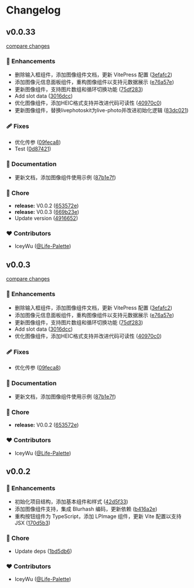 # Changelog


## v0.0.33

[compare changes](https://github.com/IceyWu/l-preview/compare/v0.0.2...v0.0.33)

### 🚀 Enhancements

- 删除输入框组件，添加图像组件文档，更新 VitePress 配置 ([3efafc2](https://github.com/IceyWu/l-preview/commit/3efafc2))
- 添加图像元信息面板组件，重构图像组件以支持元数据展示 ([e76a57e](https://github.com/IceyWu/l-preview/commit/e76a57e))
- 更新图像组件，支持图片数组和循环切换功能 ([75df283](https://github.com/IceyWu/l-preview/commit/75df283))
- Add slot data ([3016dcc](https://github.com/IceyWu/l-preview/commit/3016dcc))
- 优化图像组件，添加HEIC格式支持并改进代码可读性 ([40970c0](https://github.com/IceyWu/l-preview/commit/40970c0))
- 更新图像组件，替换livephotoskit为live-photo并改进初始化逻辑 ([83dc021](https://github.com/IceyWu/l-preview/commit/83dc021))

### 🩹 Fixes

- 优化传参 ([09feca8](https://github.com/IceyWu/l-preview/commit/09feca8))
- Test ([0d87421](https://github.com/IceyWu/l-preview/commit/0d87421))

### 📖 Documentation

- 更新文档，添加图像组件使用示例 ([87b1e7f](https://github.com/IceyWu/l-preview/commit/87b1e7f))

### 🏡 Chore

- **release:** V0.0.2 ([653572e](https://github.com/IceyWu/l-preview/commit/653572e))
- **release:** V0.0.3 ([669b23e](https://github.com/IceyWu/l-preview/commit/669b23e))
- Update version ([4916652](https://github.com/IceyWu/l-preview/commit/4916652))

### ❤️ Contributors

- IceyWu ([@Life-Palette](http://github.com/Life-Palette))

## v0.0.3

[compare changes](https://github.com/IceyWu/l-preview/compare/v0.0.2...v0.0.3)

### 🚀 Enhancements

- 删除输入框组件，添加图像组件文档，更新 VitePress 配置 ([3efafc2](https://github.com/IceyWu/l-preview/commit/3efafc2))
- 添加图像元信息面板组件，重构图像组件以支持元数据展示 ([e76a57e](https://github.com/IceyWu/l-preview/commit/e76a57e))
- 更新图像组件，支持图片数组和循环切换功能 ([75df283](https://github.com/IceyWu/l-preview/commit/75df283))
- Add slot data ([3016dcc](https://github.com/IceyWu/l-preview/commit/3016dcc))
- 优化图像组件，添加HEIC格式支持并改进代码可读性 ([40970c0](https://github.com/IceyWu/l-preview/commit/40970c0))

### 🩹 Fixes

- 优化传参 ([09feca8](https://github.com/IceyWu/l-preview/commit/09feca8))

### 📖 Documentation

- 更新文档，添加图像组件使用示例 ([87b1e7f](https://github.com/IceyWu/l-preview/commit/87b1e7f))

### 🏡 Chore

- **release:** V0.0.2 ([653572e](https://github.com/IceyWu/l-preview/commit/653572e))

### ❤️ Contributors

- IceyWu ([@Life-Palette](http://github.com/Life-Palette))

## v0.0.2


### 🚀 Enhancements

- 初始化项目结构，添加基本组件和样式 ([42d5f33](https://github.com/IceyWu/l-preview/commit/42d5f33))
- 添加图像组件支持，集成 Blurhash 编码，更新依赖 ([b416a2e](https://github.com/IceyWu/l-preview/commit/b416a2e))
- 重构按钮组件为 TypeScript，添加 LPImage 组件，更新 Vite 配置以支持 JSX ([170d5b3](https://github.com/IceyWu/l-preview/commit/170d5b3))

### 🏡 Chore

- Update deps ([1bd5db6](https://github.com/IceyWu/l-preview/commit/1bd5db6))

### ❤️ Contributors

- IceyWu ([@Life-Palette](http://github.com/Life-Palette))

